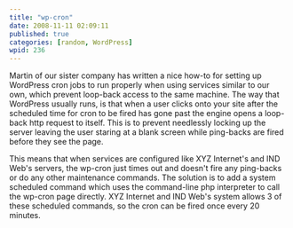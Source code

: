 ```yaml
---
title: "wp-cron"
date: 2008-11-11 02:09:11
published: true
categories: [random, WordPress]
wpid: 236
---
```


Martin of our sister company has written a nice how-to for setting up WordPress cron jobs to run properly when using services similar to our own, which prevent loop-back access to the same machine. The way that WordPress usually runs, is that when a user clicks onto your site after the scheduled time for cron to be fired has gone past the engine opens a loop-back http request to itself. This is to prevent needlessly locking up the server leaving the user staring at a blank screen while ping-backs are fired before they see the page.

This means that when services are configured like XYZ Internet's and IND Web's servers, the wp-cron just times out and doesn't fire any ping-backs or do any other maintenance commands. The solution is to add a system scheduled command which uses the command-line php interpreter to call the wp-cron page directly. XYZ Internet and IND Web's system allows 3 of these scheduled commands, so the cron can be fired once every 20 minutes.